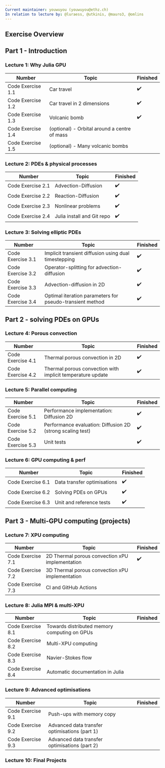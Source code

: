 ```yaml
---
Current maintainer: youwuyou (youwuyou@ethz.ch)
In relation to lecture by: @luraess, @utkinis, @mauro3, @omlins
---
```


## **Exercise Overview**

## Part 1 - Introduction


### Lecture 1: Why Julia GPU

| Number | Topic | Finished |
| --- | --- | --- |
| Code Exercise 1.1 | Car travel | :heavy_check_mark: |
| Code Exercise 1.2 | Car travel in 2 dimensions | :heavy_check_mark: |
| Code Exercise 1.3 | Volcanic bomb | :heavy_check_mark: |
| Code Exercise 1.4 | (optional) - Orbital around a centre of mass |  |
| Code Exercise 1.5 | (optional) - Many volcanic bombs |  |



### Lecture 2: PDEs & physical processes

| Number | Topic | Finished |
| --- | --- | --- |
| Code Exercise 2.1 | Advection-Diffusion | :heavy_check_mark: |
| Code Exercise 2.2 | Reaction-Diffusion | :heavy_check_mark: |
| Code Exercise 2.3 | Nonlinear problems | :heavy_check_mark: |
| Code Exercise 2.4 | Julia install and Git repo | :heavy_check_mark: |


### Lecture 3: Solving elliptic PDEs

| Number | Topic | Finished |
| --- | --- | --- |
| Code Exercise 3.1 | Implicit transient diffusion using dual timestepping | :heavy_check_mark: |
| Code Exercise 3.2 | Operator-splitting for advection-diffusion | :heavy_check_mark: |
| Code Exercise 3.3 | Advection-diffusion in 2D | :heavy_check_mark: |
| Code Exercise 3.4 | Optimal iteration parameters for pseudo-transient method | :heavy_check_mark: |




## Part 2 - solving PDEs on GPUs


### Lecture 4: Porous convection

| Number | Topic | Finished |
| --- | --- | --- |
| Code Exercise 4.1 | Thermal porous convection in 2D | :heavy_check_mark: |
| Code Exercise 4.2 | Thermal porous convection with implicit temperature update | :heavy_check_mark: |


### Lecture 5: Parallel computing

| Number | Topic | Finished |
| --- | --- | --- |
| Code Exercise 5.1 | Performance implementation: Diffusion 2D | :heavy_check_mark: |
| Code Exercise 5.2 | Performance evaluation: Diffusion 2D (strong scaling test)  | :heavy_check_mark: |
| Code Exercise 5.3 | Unit tests | :heavy_check_mark: |

### Lecture 6: GPU computing & perf

| Number | Topic | Finished |
| --- | --- | --- |
| Code Exercise 6.1 | Data transfer optimisations | :heavy_check_mark: |
| Code Exercise 6.2 | Solving PDEs on GPUs | :heavy_check_mark: |
| Code Exercise 6.3 | Unit and reference tests | :heavy_check_mark: |







## Part 3 - Multi-GPU computing (projects)

### Lecture 7: XPU computing

| Number | Topic | Finished |
| --- | --- | --- |
| Code Exercise 7.1 | 2D Thermal porous convection xPU implementation | :heavy_check_mark: |
| Code Exercise 7.2 | 3D Thermal porous convection xPU implementation |  |
| Code Exercise 7.3 | CI and GitHub Actions |  |


### Lecture 8: Julia MPI & multi-XPU

| Number | Topic | Finished |
| --- | --- | --- |
| Code Exercise 8.1 | Towards distributed memory computing on GPUs |  |
| Code Exercise 8.2 | Multi-XPU computing |  |
| Code Exercise 8.3 | Navier-Stokes flow |  |
| Code Exercise 8.4 | Automatic documentation in Julia |  |



### Lecture 9: Advanced optimisations

| Number | Topic | Finished |
| --- | --- | --- |
| Code Exercise 9.1 | Push-ups with memory copy |  |
| Code Exercise 9.2 | Advanced data transfer optimisations (part 1) |  |
| Code Exercise 9.3 | Advanced data transfer optimisations (part 2) |  |


### Lecture 10: Final Projects

